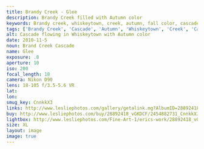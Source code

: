 ```yaml
---
title: Brandy Creek - Glee
description: Brandy Creek filled with Autumn color
keywords: Brandy creek, whiskeytown, creek, autumn, fall color, cascade
tags: ['Brandy Creek', 'Cascade', 'Autumn', 'Whiskeytown', 'Creek', 'Cascade', 'Redding', 'California', 'Landscape']
alt: Cascade flowing in Whiskeytown with Autumn color
date: 2010-11-5
noun: Brand Creek Cascade
name: Glee
exposure: .8
aperture: 10
iso: 200
focal_length: 18
camera: Nikon D90
lens: 18-105 f/3.5-5.6 VR
lat: 
lon: 
smug_key: CnnkkX3
links: http://www.lesliephotos.com/gallery/getalink.mg?AlbumID=28892418&AlbumKey=vGKDCF&ImageID=2454882731&ImageKey=CnnkkX3&how=forum&Page=1
buy: http://www.lesliephotos.com/buy/28892418_vGKDCF/2454882731_CnnkkX3/
lightbox: http://www.lesliephotos.com/Fine-Art-1/erics-work/28892418_vGKDCF#!i=2454882731&k=CnnkkX3&lb=1&s=A
size: XL
layout: image
image: true
---
```


